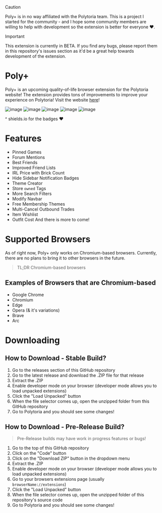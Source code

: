> [!CAUTION]
> Poly+ is in no way affiliated with the Polytoria team. This is a project I started for the community - and I hope some community members are willing to help with development so the extension is better for everyone ❤️.

> [!IMPORTANT]
> This extension is currently in BETA. If you find any bugs, please report them in this repository's issues section as it'd be a great help towards development of the extension.

# Poly+

Poly+ is an upcoming quality-of-life browser extension for the Polytoria website! The extension provides tons of improvements to improve your experience on Polytoria! Visit the website [here](https://polyplus.vercel.app/)!

![image](https://img.shields.io/badge/Google_chrome-4285F4?style=for-the-badge&logo=Google-chrome&logoColor=white)
![image](https://img.shields.io/badge/Microsoft_Edge-0078D7?style=for-the-badge&logo=Microsoft-edge&logoColor=white)
![image](https://img.shields.io/badge/Opera-FF1B2D?style=for-the-badge&logo=Opera&logoColor=white)
![image](https://img.shields.io/badge/Brave-FF1B2D?style=for-the-badge&logo=Brave&logoColor=white)
![image](https://img.shields.io/badge/Vivaldi-EF3939?style=for-the-badge&logo=Vivaldi&logoColor=white)

^ shields.io for the badges ❤️

# Features

- Pinned Games
- Forum Mentions
- Best Friends
- Improved Friend Lists
- IRL Price with Brick Count
- Hide Sidebar Notification Badges
- Theme Creator
- Store `owned` Tags
- More Search Filters
- Modify Navbar
- Free Membership Themes
- Multi-Cancel Outbound Trades
- Item Wishlist
- Outfit Cost
And there is more to come!

# Supported Browsers

As of right now, Poly+ only works on Chromium-based browsers. Currently, there are no plans to bring it to other browsers in the future.
> TL;DR Chromium-based browsers

## Examples of Browsers that are Chromium-based
- Google Chrome
- Chromium
- Edge
- Opera (& it's variations)
- Brave
- Arc

# Downloading

## How to Download - Stable Build?

1. Go to the releases section of this GitHub repository
3. Go to the latest release and download the .ZIP file for that release
4. Extract the .ZIP
5. Enable developer mode on your browser (developer mode allows you to load unpacked extensions)
6. Click the "Load Unpacked" button
7. When the file selector comes up, open the unzipped folder from this GitHub repository
8. Go to Polytoria and you should see some changes!

## How to Download - Pre-Release Build?

> Pre-Release builds may have work in progress features or bugs!

1. Go to the top of this GitHub repository
2. Click on the "Code" button
3. Click on the "Download ZIP" button in the dropdown menu
4. Extract the .ZIP
5. Enable developer mode on your browser (developer mode allows you to load unpacked extensions)
6. Go to your browsers extensions page (usually `browserName://extensions`)
8. Click the "Load Unpacked" button
9. When the file selector comes up, open the unzipped folder of this repository's source code
10. Go to Polytoria and you should see some changes!
